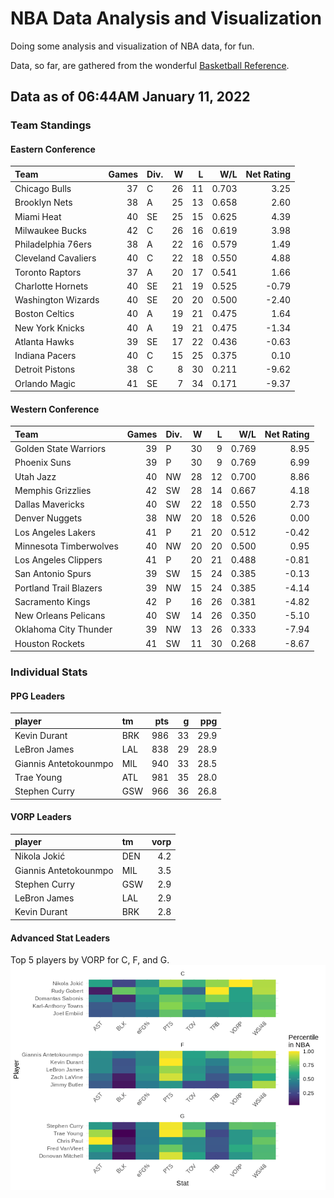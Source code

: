 # NBA Data Analysis and Visualization

Doing some analysis and visualization of NBA data, for fun.

Data, so far, are gathered from the wonderful [Basketball
Reference](https://www.basketball-reference.com/).

## Data as of 06:44AM January 11, 2022

### Team Standings

#### Eastern Conference

| Team                | Games | Div. |  W |  L |   W/L | Net Rating |
| :------------------ | ----: | :--- | -: | -: | ----: | ---------: |
| Chicago Bulls       |    37 | C    | 26 | 11 | 0.703 |       3.25 |
| Brooklyn Nets       |    38 | A    | 25 | 13 | 0.658 |       2.60 |
| Miami Heat          |    40 | SE   | 25 | 15 | 0.625 |       4.39 |
| Milwaukee Bucks     |    42 | C    | 26 | 16 | 0.619 |       3.98 |
| Philadelphia 76ers  |    38 | A    | 22 | 16 | 0.579 |       1.49 |
| Cleveland Cavaliers |    40 | C    | 22 | 18 | 0.550 |       4.88 |
| Toronto Raptors     |    37 | A    | 20 | 17 | 0.541 |       1.66 |
| Charlotte Hornets   |    40 | SE   | 21 | 19 | 0.525 |     \-0.79 |
| Washington Wizards  |    40 | SE   | 20 | 20 | 0.500 |     \-2.40 |
| Boston Celtics      |    40 | A    | 19 | 21 | 0.475 |       1.64 |
| New York Knicks     |    40 | A    | 19 | 21 | 0.475 |     \-1.34 |
| Atlanta Hawks       |    39 | SE   | 17 | 22 | 0.436 |     \-0.63 |
| Indiana Pacers      |    40 | C    | 15 | 25 | 0.375 |       0.10 |
| Detroit Pistons     |    38 | C    |  8 | 30 | 0.211 |     \-9.62 |
| Orlando Magic       |    41 | SE   |  7 | 34 | 0.171 |     \-9.37 |

#### Western Conference

| Team                   | Games | Div. |  W |  L |   W/L | Net Rating |
| :--------------------- | ----: | :--- | -: | -: | ----: | ---------: |
| Golden State Warriors  |    39 | P    | 30 |  9 | 0.769 |       8.95 |
| Phoenix Suns           |    39 | P    | 30 |  9 | 0.769 |       6.99 |
| Utah Jazz              |    40 | NW   | 28 | 12 | 0.700 |       8.86 |
| Memphis Grizzlies      |    42 | SW   | 28 | 14 | 0.667 |       4.18 |
| Dallas Mavericks       |    40 | SW   | 22 | 18 | 0.550 |       2.73 |
| Denver Nuggets         |    38 | NW   | 20 | 18 | 0.526 |       0.00 |
| Los Angeles Lakers     |    41 | P    | 21 | 20 | 0.512 |     \-0.42 |
| Minnesota Timberwolves |    40 | NW   | 20 | 20 | 0.500 |       0.95 |
| Los Angeles Clippers   |    41 | P    | 20 | 21 | 0.488 |     \-0.81 |
| San Antonio Spurs      |    39 | SW   | 15 | 24 | 0.385 |     \-0.13 |
| Portland Trail Blazers |    39 | NW   | 15 | 24 | 0.385 |     \-4.14 |
| Sacramento Kings       |    42 | P    | 16 | 26 | 0.381 |     \-4.82 |
| New Orleans Pelicans   |    40 | SW   | 14 | 26 | 0.350 |     \-5.10 |
| Oklahoma City Thunder  |    39 | NW   | 13 | 26 | 0.333 |     \-7.94 |
| Houston Rockets        |    41 | SW   | 11 | 30 | 0.268 |     \-8.67 |

### Individual Stats

#### PPG Leaders

| player                | tm  | pts |  g |  ppg |
| :-------------------- | :-- | --: | -: | ---: |
| Kevin Durant          | BRK | 986 | 33 | 29.9 |
| LeBron James          | LAL | 838 | 29 | 28.9 |
| Giannis Antetokounmpo | MIL | 940 | 33 | 28.5 |
| Trae Young            | ATL | 981 | 35 | 28.0 |
| Stephen Curry         | GSW | 966 | 36 | 26.8 |

#### VORP Leaders

| player                | tm  | vorp |
| :-------------------- | :-- | ---: |
| Nikola Jokić          | DEN |  4.2 |
| Giannis Antetokounmpo | MIL |  3.5 |
| Stephen Curry         | GSW |  2.9 |
| LeBron James          | LAL |  2.9 |
| Kevin Durant          | BRK |  2.8 |

#### Advanced Stat Leaders

Top 5 players by VORP for C, F, and G.
![](README_files/figure-gfm/README-unnamed-chunk-7-1.png)<!-- -->
